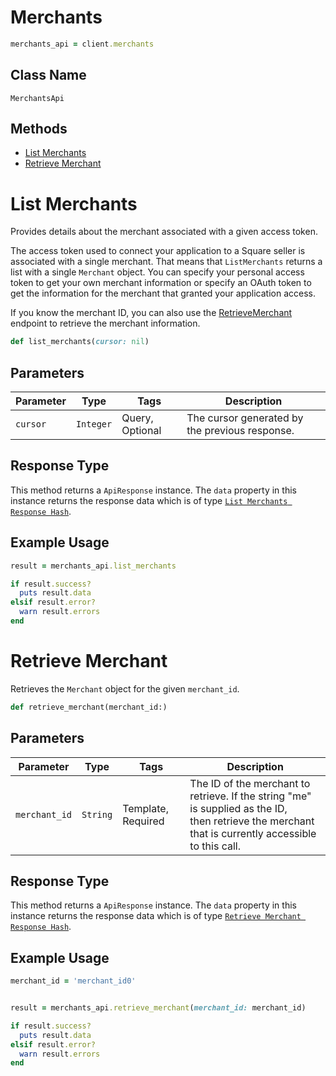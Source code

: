 # Merchants

```ruby
merchants_api = client.merchants
```

## Class Name

`MerchantsApi`

## Methods

* [List Merchants](../../doc/api/merchants.md#list-merchants)
* [Retrieve Merchant](../../doc/api/merchants.md#retrieve-merchant)


# List Merchants

Provides details about the merchant associated with a given access token.

The access token used to connect your application to a Square seller is associated
with a single merchant. That means that `ListMerchants` returns a list
with a single `Merchant` object. You can specify your personal access token
to get your own merchant information or specify an OAuth token to get the
information for the merchant that granted your application access.

If you know the merchant ID, you can also use the [RetrieveMerchant](../../doc/api/merchants.md#retrieve-merchant)
endpoint to retrieve the merchant information.

```ruby
def list_merchants(cursor: nil)
```

## Parameters

| Parameter | Type | Tags | Description |
|  --- | --- | --- | --- |
| `cursor` | `Integer` | Query, Optional | The cursor generated by the previous response. |

## Response Type

This method returns a `ApiResponse` instance. The `data` property in this instance returns the response data which is of type [`List Merchants Response Hash`](../../doc/models/list-merchants-response.md).

## Example Usage

```ruby
result = merchants_api.list_merchants

if result.success?
  puts result.data
elsif result.error?
  warn result.errors
end
```


# Retrieve Merchant

Retrieves the `Merchant` object for the given `merchant_id`.

```ruby
def retrieve_merchant(merchant_id:)
```

## Parameters

| Parameter | Type | Tags | Description |
|  --- | --- | --- | --- |
| `merchant_id` | `String` | Template, Required | The ID of the merchant to retrieve. If the string "me" is supplied as the ID,<br>then retrieve the merchant that is currently accessible to this call. |

## Response Type

This method returns a `ApiResponse` instance. The `data` property in this instance returns the response data which is of type [`Retrieve Merchant Response Hash`](../../doc/models/retrieve-merchant-response.md).

## Example Usage

```ruby
merchant_id = 'merchant_id0'


result = merchants_api.retrieve_merchant(merchant_id: merchant_id)

if result.success?
  puts result.data
elsif result.error?
  warn result.errors
end
```

